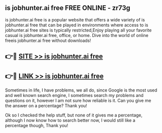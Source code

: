 ## is jobhunter.ai free FREE ONLINE - zr73g

is jobhunter.ai free is a popular website that offers a wide variety of is jobhunter.ai free that can be played in environments where access to is jobhunter.ai free sites is typically restricted,Enjoy playing all your favorite casual is jobhunter.ai free, office, or home. Dive into the world of online freeis jobhunter.ai free without downloads!

## 👉🔴 [SITE >> is jobhunter.ai free](http://news.freeplayer.one?title=is_jobhunter.ai_free&ref=FRRE)

## 👉🔴 [LINK >> is jobhunter.ai free](http://news.freeplayer.one?title=is_jobhunter.ai_free&ref=FREE)

Sometimes in life, I have problems, we all do, since Google is the most used and well known search engine, I sometimes search my problems and questions on it, however I am not sure how reliable is it. Can you give me the answer on a percentage? Thank you!

Ok so I checked the help stuff, but none of it gives me a percentage, although I now know how to search better now, I would still like a percentage though, Thank you!